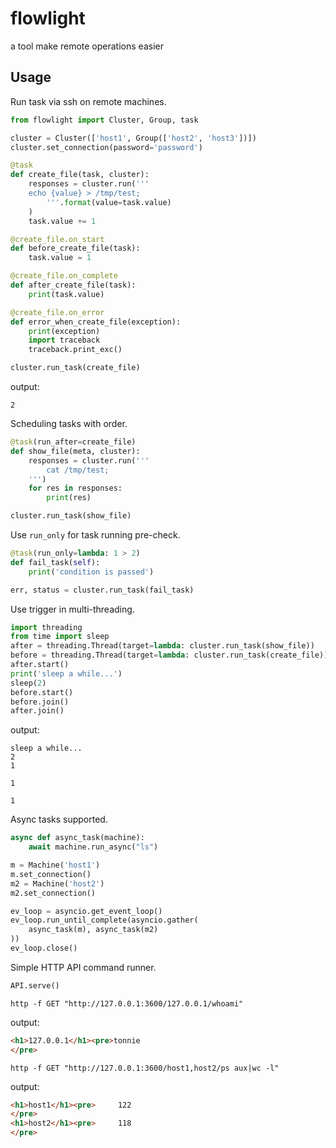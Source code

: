 # flowlight

a tool make remote operations easier

## Usage

Run task via ssh on remote machines.

```python
from flowlight import Cluster, Group, task

cluster = Cluster(['host1', Group(['host2', 'host3'])])
cluster.set_connection(password='password')

@task
def create_file(task, cluster):
    responses = cluster.run('''
    echo {value} > /tmp/test;
        '''.format(value=task.value)
    )
    task.value += 1

@create_file.on_start
def before_create_file(task):
    task.value = 1

@create_file.on_complete
def after_create_file(task):
    print(task.value)

@create_file.on_error
def error_when_create_file(exception):
    print(exception)
    import traceback
    traceback.print_exc()

cluster.run_task(create_file)
```

output:

```
2
```

Scheduling tasks with order.

```python
@task(run_after=create_file)
def show_file(meta, cluster):
    responses = cluster.run('''
        cat /tmp/test;            
    ''')
    for res in responses:
        print(res)

cluster.run_task(show_file)
```

Use `run_only` for task running pre-check.

```python
@task(run_only=lambda: 1 > 2)
def fail_task(self):
    print('condition is passed')

err, status = cluster.run_task(fail_task)
```

Use trigger in multi-threading.

```python
import threading
from time import sleep
after = threading.Thread(target=lambda: cluster.run_task(show_file))
before = threading.Thread(target=lambda: cluster.run_task(create_file))
after.start()
print('sleep a while...')
sleep(2)
before.start()
before.join()
after.join()
```

output:

```
sleep a while...
2
1

1

1
```

Async tasks supported.

```python
async def async_task(machine):
    await machine.run_async("ls")

m = Machine('host1')
m.set_connection()
m2 = Machine('host2')
m2.set_connection()

ev_loop = asyncio.get_event_loop()
ev_loop.run_until_complete(asyncio.gather(
    async_task(m), async_task(m2)
))
ev_loop.close()
```

Simple HTTP API command runner.

```python
API.serve()
```

```
http -f GET "http://127.0.0.1:3600/127.0.0.1/whoami"
```

output:

```html
<h1>127.0.0.1</h1><pre>tonnie
</pre>
```

```
http -f GET "http://127.0.0.1:3600/host1,host2/ps aux|wc -l"
```

output:

```html
<h1>host1</h1><pre>     122
</pre>
<h1>host2</h1><pre>     118
</pre>
```